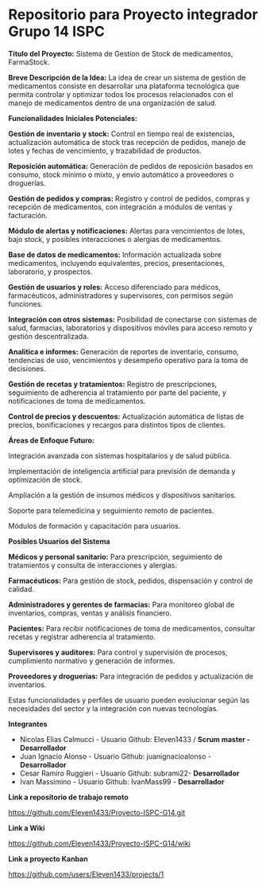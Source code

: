 ﻿# Repositorio para Proyecto integrador Grupo 14 ISPC

**Título del Proyecto:** Sistema de Gestion de Stock de medicamentos, FarmaStock.

**Breve Descripción de la Idea:** La idea de crear un sistema de gestión de medicamentos consiste en desarrollar una plataforma tecnológica que permita controlar y optimizar todos los procesos relacionados con el manejo de medicamentos dentro de una organización de salud. 

**Funcionalidades Iniciales Potenciales:**

**Gestión de inventario y stock:** Control en tiempo real de existencias, actualización automática de stock tras recepción de pedidos, manejo de lotes y fechas de vencimiento, y trazabilidad de productos.

**Reposición automática:** Generación de pedidos de reposición basados en consumo, stock mínimo o mixto, y envío automático a proveedores o droguerías.

**Gestión de pedidos y compras:** Registro y control de pedidos, compras y recepción de medicamentos, con integración a módulos de ventas y facturación.

**Módulo de alertas y notificaciones:** Alertas para vencimientos de lotes, bajo stock, y posibles interacciones o alergias de medicamentos.

**Base de datos de medicamentos:** Información actualizada sobre medicamentos, incluyendo equivalentes, precios, presentaciones, laboratorio, y prospectos.

**Gestión de usuarios y roles:** Acceso diferenciado para médicos, farmacéuticos, administradores y supervisores, con permisos según funciones.

**Integración con otros sistemas:** Posibilidad de conectarse con sistemas de salud, farmacias, laboratorios y dispositivos móviles para acceso remoto y gestión descentralizada.

**Analítica e informes:** Generación de reportes de inventario, consumo, tendencias de uso, vencimientos y desempeño operativo para la toma de decisiones.

**Gestión de recetas y tratamientos:** Registro de prescripciones, seguimiento de adherencia al tratamiento por parte del paciente, y notificaciones de toma de medicamentos.

**Control de precios y descuentos:** Actualización automática de listas de precios, bonificaciones y recargos para distintos tipos de clientes.

**Áreas de Enfoque Futuro:**

Integración avanzada con sistemas hospitalarios y de salud pública.

Implementación de inteligencia artificial para previsión de demanda y optimización de stock.

Ampliación a la gestión de insumos médicos y dispositivos sanitarios.

Soporte para telemedicina y seguimiento remoto de pacientes.

Módulos de formación y capacitación para usuarios.

**Posibles Usuarios del Sistema**

**Médicos y personal sanitario:** Para prescripción, seguimiento de tratamientos y consulta de interacciones y alergias.

**Farmacéuticos:** Para gestión de stock, pedidos, dispensación y control de calidad.

**Administradores y gerentes de farmacias:** Para monitoreo global de inventarios, compras, ventas y análisis financiero.

**Pacientes:** Para recibir notificaciones de toma de medicamentos, consultar recetas y registrar adherencia al tratamiento.

**Supervisores y auditores:** Para control y supervisión de procesos, cumplimiento normativo y generación de informes.

**Proveedores y droguerías:** Para integración de pedidos y actualización de inventarios.

Estas funcionalidades y perfiles de usuario pueden evolucionar según las necesidades del sector y la integración con nuevas tecnologías.

**Integrantes**

* Nicolas Elias Calmucci - Usuario Github: Eleven1433 / **Scrum master - Desarrollador**
* Juan Ignacio Alonso -  Usuario Github: juanignacioalonso - **Desarrollador**
* Cesar Ramiro Ruggieri	 - Usuario Github: subrami22- **Desarrollador**
* Ivan Massimino - Usuario Github: IvanMass99 - **Desarrollador**



**Link a repositorio de trabajo remoto**

https://github.com/Eleven1433/Proyecto-ISPC-G14.git


**Link a Wiki**

https://github.com/Eleven1433/Proyecto-ISPC-G14/wiki

**Link a proyecto Kanban**

https://github.com/users/Eleven1433/projects/1



